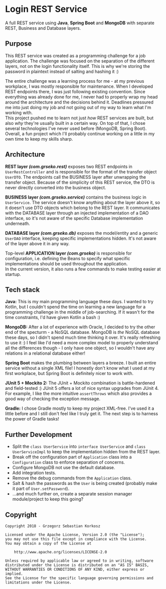 # Login REST Service
A full REST service using **Java**, **Spring Boot** and **MongoDB** with separate REST, Business and Database layers.

## Purpose
This REST service was created as a programming challenge for a job application. The challenge was focused on the separation of the different layers, not on the login functionality itself. This is why we're storing the password in plaintext instead of salting and hashing it :)

The entire challenge was a learning process for me - at my previous workplace, I was mostly responsible for maintenance. When I developed REST endpoints there, I was just following existing convention. Since everything was already done for me, I never had to properly wrap my head around the architecture and the decisions behind it. Deadlines pressured me into just doing my job and not going out of my way to learn what I'm working with.  
This project pushed me to learn not just *how* REST services are built, but also *why* they're usually built in a certain way. On top of that, I chose several technologies I've never used before (MongoDB, Spring Boot).  
Overall, a fun project which I'll probably continue working on a little in my own time to keep my skills sharp.

## Architecture
**REST layer *(com.grseko.rest)*** exposes two REST endpoints in `UserRestController` and is responsible for the format of the transfer object `UserDTO`. The endpoints call the BUSINESS layer after unwrapping the transfer object. Because of the simplicity of this REST service, the DTO is never directly converted into the business object.

**BUSINESS layer *(com.grseko.service)*** contains the business logic in `UserService`. The service doesn't know anything about the layer above it, so it doesn't use DTO objects which belong to the REST layer. It communicates with the DATABASE layer through an injected implementation of a DAO interface, so it's not aware of the specific Database implementation underneath.
 
**DATABASE layer *(com.grseko.db)*** exposes the model/entity and a generic `UserDAO` interface, keeping specific implementations hidden. It's not aware of the layer above it in any way.  

Top-level **APPLICATION layer *(com.grseko)*** is responsible for configuration, i.e. defining the Beans to specify what specific implementations should be used throughout the application.  
In the current version, it also runs a few commands to make testing easier at startup.

## Tech stack
**Java:** This is my main programming language these days. I wanted to try Kotlin, but I couldn't spend the time on learning a new language for a programming challenge in the middle of job-searching. If it wasn't for the time constraints, I'd have given Kotlin a bash :)

**MongoDB:** After a lot of experience with Oracle, I decided to try the other end of the specturm - a NoSQL database. MongoDB is *the* NoSQL database these days, so I didn't spend much time thinking it over. It's really refreshing to use it :) I feel like I'd need a more complex model to properly understand all the differences though - I only have one object, so I wouldn't have any relations in a relational database either!
  
**Spring Boot** makes the plumbing between layers a breeze. I built an entire service without a single XML file! I honestly don't know what I used at my first workplace, but Spring Boot is definitely nicer to work with.

**JUnit 5 + Mockito 2:** The JUnit + Mockito combination is battle-hardened and field-tested :) JUnit 5 offers a lot of nice syntax upgrades from JUnit 4. For example, I like the more intuitive `assertThrows` which also provides a good way of checking the exception message.

**Gradle:** I chose Gradle mostly to keep my project XML-free. I've used it a little before and I still don't feel like I truly get it. The next step is to harness the power of Gradle tasks!

## Further Development
* Split the `class UserService` into `interface UserService` and `class UserServiceImpl` to keep the implementation hidden from the REST layer.
* Break off the configuration part of `Application` class into a `Configuration` class to enforce separation of concerns.
* Configure MongoDB not use the default database.
* Add integration tests.
* Remove the debug commands from the `Application` class.
* Salt & hash the passwords as the `User` is being created (probably make it part of `User.setPassword`).
* ...and much further on, create a separate session manager module/project to keep this going?

## Copyright
````
Copyright 2018 - Grzegorz Sebastian Korkosz

Licensed under the Apache License, Version 2.0 (the "License");
you may not use this file except in compliance with the License.
You may obtain a copy of the License at

    http://www.apache.org/licenses/LICENSE-2.0

Unless required by applicable law or agreed to in writing, software
distributed under the License is distributed on an "AS IS" BASIS,
WITHOUT WARRANTIES OR CONDITIONS OF ANY KIND, either express or implied.
See the License for the specific language governing permissions and
limitations under the License.
````
